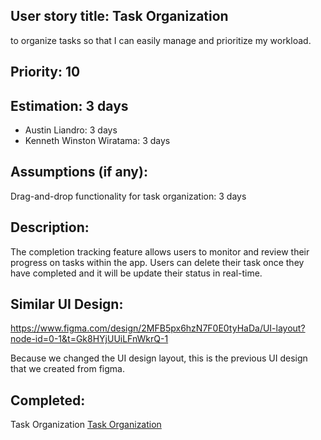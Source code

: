 ## User story title: Task Organization
to organize tasks so that I can easily manage and prioritize my workload. 
## Priority: 10
## Estimation: 3 days
- Austin Liandro: 3 days
- Kenneth Winston Wiratama: 3 days
## Assumptions (if any):
Drag-and-drop functionality for task organization: 3 days 
## Description:
The completion tracking feature allows users to monitor and review their progress on tasks within the app. Users can delete their task once they have completed and it will be update their status in real-time.
## Similar UI Design:
https://www.figma.com/design/2MFB5px6hzN7F0E0tyHaDa/UI-layout?node-id=0-1&t=Gk8HYjUUiLFnWkrQ-1

Because we changed the UI design layout, this is the previous UI design that we created from figma.
## Completed:
Task Organization 
[Task Organization ](../Pictures/completion.png)

